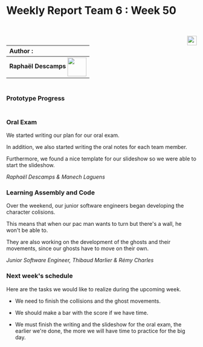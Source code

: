 
# Weekly Report Team 6 : Week 50


<br>

[<img src="https://www.presse-citron.net/app/uploads/2020/06/linkedin-logo.jpg"  width="25px" align=right>](https://www.linkedin.com/in/rapha%C3%ABl-descamps-201112293)


| Author :        |
| :-------------- |
| **Raphaël Descamps** <img src="https://ca.slack-edge.com/T019N8PRR7W-U05TNB290FJ-abc72bbf0d47-512" width="50px" align=center> 

### <br> Prototype Progress       

### <br> Oral Exam  

We started writing our plan for our oral exam. 

In addition, we also started writing the oral notes for each team member.

Furthermore, we found a nice template for our slideshow so we were able to start the slideshow. 

*Raphaël Descamps & Manech Laguens* 

### Learning Assembly and Code 

Over the weekend, our junior software engineers began developing the character colisions. 

This means that when our pac man wants to turn but there's a wall, he won't be able to. 

They are also working on the development of the ghosts and their movements, since our ghosts have to move on their own.

*Junior Software Engineer, Thibaud Marlier & Rémy Charles*

### Next week's schedule 

Here are the tasks we would like to realize during the upcoming week.

* We need to finish the collisions and the ghost movements. 

* We should make a bar with the score if we have time. 

* We must finish the writing and the slideshow for the oral exam, the earlier we're done, the more we will have time to practice for the big day. 
